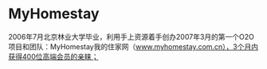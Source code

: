 # MyHomestay
 2006年7月北京林业大学毕业，利用手上资源着手创办2007年3月的第一个O2O项目和团队：MyHomestay我的住家网（www.myhomestay.com.cn），3个月内获得400位高端会员的亲睐；
